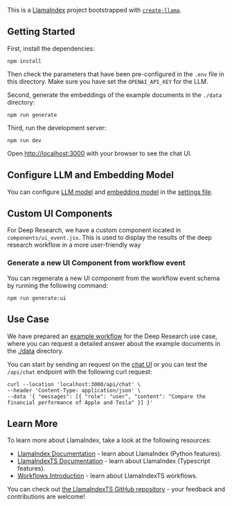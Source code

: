 This is a [LlamaIndex](https://www.llamaindex.ai/) project bootstrapped with [`create-llama`](https://github.com/run-llama/LlamaIndexTS/tree/main/packages/create-llama).

## Getting Started

First, install the dependencies:

```
npm install
```

Then check the parameters that have been pre-configured in the `.env` file in this directory.
Make sure you have set the `OPENAI_API_KEY` for the LLM.

Second, generate the embeddings of the example documents in the `./data` directory:

```
npm run generate
```

Third, run the development server:

```
npm run dev
```

Open [http://localhost:3000](http://localhost:3000) with your browser to see the chat UI.

## Configure LLM and Embedding Model

You can configure [LLM model](https://ts.llamaindex.ai/docs/llamaindex/modules/llms) and [embedding model](https://ts.llamaindex.ai/docs/llamaindex/modules/embeddings) in the [settings file](src/app/settings.ts).

## Custom UI Components

For Deep Research, we have a custom component located in `components/ui_event.jsx`. This is used to display the results of the deep research workflow in a more user-friendly way

### Generate a new UI Component from workflow event

You can regenerate a new UI component from the workflow event schema by running the following command:

```
npm run generate:ui
```

## Use Case

We have prepared an [example workflow](./src/app/workflow.ts) for the Deep Research use case, where you can request a detailed answer about the example documents in the [./data](./data) directory.

You can start by sending an request on the [chat UI](http://localhost:3000) or you can test the `/api/chat` endpoint with the following curl request:

```shell
curl --location 'localhost:3000/api/chat' \
--header 'Content-Type: application/json' \
--data '{ "messages": [{ "role": "user", "content": "Compare the financial performance of Apple and Tesla" }] }'
```

## Learn More

To learn more about LlamaIndex, take a look at the following resources:

- [LlamaIndex Documentation](https://docs.llamaindex.ai) - learn about LlamaIndex (Python features).
- [LlamaIndexTS Documentation](https://ts.llamaindex.ai/docs/llamaindex) - learn about LlamaIndex (Typescript features).
- [Workflows Introduction](https://ts.llamaindex.ai/docs/llamaindex/modules/workflows) - learn about LlamaIndexTS workflows.

You can check out [the LlamaIndexTS GitHub repository](https://github.com/run-llama/LlamaIndexTS) - your feedback and contributions are welcome!
